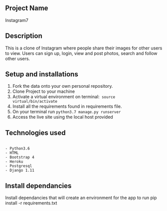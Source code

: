 ## Project Name
Instagram7

## Description
This is a clone of  Instagram where people share their  images  for other users to view. Users can sign up, login, view and post photos, search and follow other users.


## Setup and installations

1. Fork the data onto your own personal repository.
2. Clone Project to your machine
3. Activate a virtual environment on terminal:<code> source virtual/bin/activate</code>
4. Install all the requirements found in requirements file.
5. On your terminal run <code>python3.7 manage.py runserver</code>
6. Access the live site using the local host provided


## Technologies used
<pre><code>
- Python3.6
- HTML
- Bootstrap 4
- Heroku
- Postgresql
- Django 1.11
</code></pre>


## Install dependancies
Install dependancies that will create an environment for the app to run pip install -r requirements.txt


